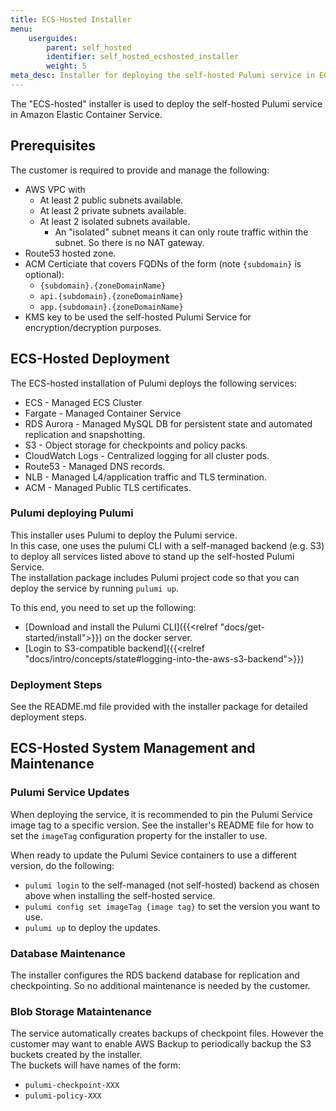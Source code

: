 ```yaml
---
title: ECS-Hosted Installer
menu:
    userguides:
        parent: self_hosted
        identifier: self_hosted_ecshosted_installer
        weight: 5
meta_desc: Installer for deploying the self-hosted Pulumi service in ECS.
---
```


The "ECS-hosted" installer is used to deploy the self-hosted Pulumi service in Amazon Elastic Container Service.  

## Prerequisites

The customer is required to provide and manage the following:

* AWS VPC with
  * At least 2 public subnets available.
  * At least 2 private subnets available.
  * At least 2 isolated subnets available.
    * An "isolated" subnet means it can only route traffic within the subnet. So there is no NAT gateway.
* Route53 hosted zone.
* ACM Certiciate that covers FQDNs of the form (note `{subdomain}` is optional):
  * `{subdomain}.{zoneDomainName}`
  * `api.{subdomain}.{zoneDomainName}`
  * `app.{subdomain}.{zoneDomainName}`
* KMS key to be used the self-hosted Pulumi Service for encryption/decryption purposes.

## ECS-Hosted Deployment

The ECS-hosted installation of Pulumi deploys the following services:

* ECS - Managed ECS Cluster
* Fargate - Managed Container Service
* RDS Aurora - Managed MySQL DB for persistent state and automated replication and snapshotting.
* S3 - Object storage for checkpoints and policy packs.
* CloudWatch Logs - Centralized logging for all cluster pods.
* Route53 - Managed DNS records.
* NLB - Managed L4/application traffic and TLS termination.
* ACM - Managed Public TLS certificates.

### Pulumi deploying Pulumi

This installer uses Pulumi to deploy the Pulumi service.  
In this case, one uses the pulumi CLI with a self-managed backend (e.g. S3) to deploy all services listed above to stand up the self-hosted Pulumi Service.  
The installation package includes Pulumi project code so that you can deploy the service by running `pulumi up`.

To this end, you need to set up the following:

* [Download and install the Pulumi CLI]({{<relref "docs/get-started/install">}}) on the docker server.
* [Login to S3-compatible backend]({{<relref "docs/intro/concepts/state#logging-into-the-aws-s3-backend">}})

### Deployment Steps

See the README.md file provided with the installer package for detailed deployment steps.

## ECS-Hosted System Management and Maintenance

### Pulumi Service Updates

When deploying the service, it is recommended to pin the Pulumi Service image tag to a specific version. See the installer's README file for how to set the `imageTag` configuration property for the installer to use.

When ready to update the Pulumi Sevice containers to use a different version, do the following:

* `pulumi login` to the self-managed (not self-hosted) backend as chosen above when installing the self-hosted service.
* `pulumi config set imageTag {image tag}` to set the version you want to use.
* `pulumi up` to deploy the updates.

### Database Maintenance

The installer configures the RDS backend database for replication and checkpointing. So no additional maintenance is needed by the customer.

### Blob Storage Mataintenance

The service automatically creates backups of checkpoint files. However the customer may want to enable AWS Backup to periodically backup the S3 buckets created by the installer.  
The buckets will have names of the form:

* `pulumi-checkpoint-XXX`
* `pulumi-policy-XXX`
